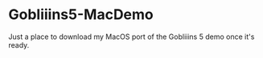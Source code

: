 # Gobliiins5-MacDemo
Just a place to download my MacOS port of the Gobliiins 5 demo once it's ready.
